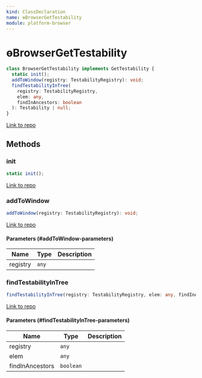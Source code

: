```yaml
---
kind: ClassDeclaration
name: ɵBrowserGetTestability
module: platform-browser
---
```


# ɵBrowserGetTestability

```ts
class BrowserGetTestability implements GetTestability {
  static init();
  addToWindow(registry: TestabilityRegistry): void;
  findTestabilityInTree(
    registry: TestabilityRegistry,
    elem: any,
    findInAncestors: boolean
  ): Testability | null;
}
```

[Link to repo](https://github.com/timdeschryver/angular/blob/master/packages/platform-browser/src/browser/testability.ts#L12-L68)

## Methods

### init

```ts
static init();
```

[Link to repo](https://github.com/timdeschryver/angular/blob/master/packages/platform-browser/src/browser/testability.ts#L13-L15)

### addToWindow

```ts
addToWindow(registry: TestabilityRegistry): void;
```

[Link to repo](https://github.com/timdeschryver/angular/blob/master/packages/platform-browser/src/browser/testability.ts#L17-L50)

#### Parameters (#addToWindow-parameters)

| Name     | Type  | Description |
| -------- | ----- | ----------- |
| registry | `any` |             |

### findTestabilityInTree

```ts
findTestabilityInTree(registry: TestabilityRegistry, elem: any, findInAncestors: boolean):   Testability|null;
```

[Link to repo](https://github.com/timdeschryver/angular/blob/master/packages/platform-browser/src/browser/testability.ts#L52-L67)

#### Parameters (#findTestabilityInTree-parameters)

| Name            | Type      | Description |
| --------------- | --------- | ----------- |
| registry        | `any`     |             |
| elem            | `any`     |             |
| findInAncestors | `boolean` |             |
